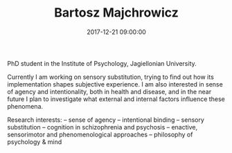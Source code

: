 ﻿---
layout: post
title:  "Bartosz Majchrowicz"
name: Bartosz
surname: Majchrowicz
date:   2017-12-21 09:00:00
categories: people
image-file: /images/people/bmajchrowicz.jpg
category: clab
mail: majchrowicz.b@gmail.com
website: 
twitter:
researchgate: 
---

PhD student in the Institute of Psychology, Jagiellonian University.

Currently I am working on sensory substitution, trying to find out how its implementation shapes subjective experience. I am also interested in sense of agency and intentionality, both in health and disease, and in the near future I plan to investigate what external and internal factors influence these phenomena.
          
Research interests:
– sense of agency
– intentional binding
– sensory substitution
– cognition in schizophrenia and psychosis
– enactive, sensorimotor and phenomenological approaches
– philosophy of psychology & mind
